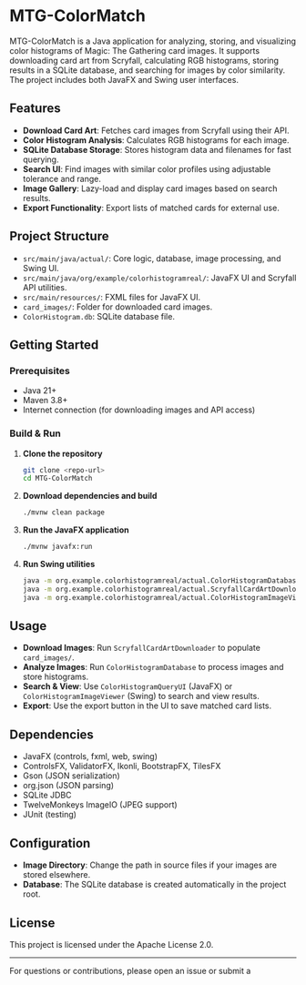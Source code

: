 # MTG-ColorMatch

MTG-ColorMatch is a Java application for analyzing, storing, and visualizing color histograms of Magic: The Gathering card images. It supports downloading card art from Scryfall, calculating RGB histograms, storing results in a SQLite database, and searching for images by color similarity. The project includes both JavaFX and Swing user interfaces.

## Features

- **Download Card Art**: Fetches card images from Scryfall using their API.
- **Color Histogram Analysis**: Calculates RGB histograms for each image.
- **SQLite Database Storage**: Stores histogram data and filenames for fast querying.
- **Search UI**: Find images with similar color profiles using adjustable tolerance and range.
- **Image Gallery**: Lazy-load and display card images based on search results.
- **Export Functionality**: Export lists of matched cards for external use.

## Project Structure

- `src/main/java/actual/`: Core logic, database, image processing, and Swing UI.
- `src/main/java/org/example/colorhistogramreal/`: JavaFX UI and Scryfall API utilities.
- `src/main/resources/`: FXML files for JavaFX UI.
- `card_images/`: Folder for downloaded card images.
- `ColorHistogram.db`: SQLite database file.

## Getting Started

### Prerequisites

- Java 21+
- Maven 3.8+
- Internet connection (for downloading images and API access)

### Build & Run

1. **Clone the repository**
   ```sh
   git clone <repo-url>
   cd MTG-ColorMatch
   ```

2. **Download dependencies and build**
   ```sh
   ./mvnw clean package
   ```

3. **Run the JavaFX application**
   ```sh
   ./mvnw javafx:run
   ```

4. **Run Swing utilities**
   ```sh
   java -m org.example.colorhistogramreal/actual.ColorHistogramDatabase
   java -m org.example.colorhistogramreal/actual.ScryfallCardArtDownloader
   java -m org.example.colorhistogramreal/actual.ColorHistogramImageViewer
   ```

## Usage

- **Download Images**: Run `ScryfallCardArtDownloader` to populate `card_images/`.
- **Analyze Images**: Run `ColorHistogramDatabase` to process images and store histograms.
- **Search & View**: Use `ColorHistogramQueryUI` (JavaFX) or `ColorHistogramImageViewer` (Swing) to search and view results.
- **Export**: Use the export button in the UI to save matched card lists.

## Dependencies

- JavaFX (controls, fxml, web, swing)
- ControlsFX, ValidatorFX, Ikonli, BootstrapFX, TilesFX
- Gson (JSON serialization)
- org.json (JSON parsing)
- SQLite JDBC
- TwelveMonkeys ImageIO (JPEG support)
- JUnit (testing)

## Configuration

- **Image Directory**: Change the path in source files if your images are stored elsewhere.
- **Database**: The SQLite database is created automatically in the project root.

## License

This project is licensed under the Apache License 2.0.

---

For questions or contributions, please open an issue or submit a
